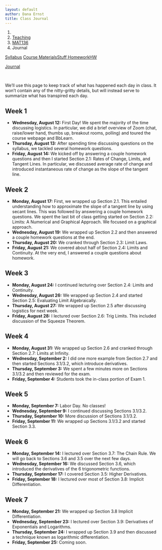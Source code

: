 ```yaml
---
layout: default
author: Dana Ernst
title: Class Journal
---
```


<ol class="breadcrumb">
  <li><a href="/"><i class="fa fa-home"></i></a></li>
  <li><a href="/teaching/">Teaching</a></li>
  <li><a href="/teaching/mat136f20">MAT136</a></li>
  <li class="active">Journal</li>
</ol>

<div class="row">
<div class="col-xs-12">
<div class="btn-group btn-group-justified">
<a class="btn btn-default btn-success" href="{{site.baseurl}}/teaching/mat136f20/syllabus/">Syllabus</a>

<a class="btn btn-default btn-primary" href="{{site.baseurl}}/teaching/mat136f20/materials/">
<span class="hidden-xs">Course Materials</span><span class="visible-xs">Stuff</span>
</a>

<a class="btn btn-default btn-warning" href="{{site.baseurl}}/teaching/mat136f20/homework/">
<span class="hidden-xs">Homework</span><span class="visible-xs">HW</span>
</a>

<a class="btn btn-default btn-info" href="{{site.baseurl}}/teaching/mat136f20/journal/">Journal</a>
</div>
</div>
</div>

<br>

We’ll use this page to keep track of what has happened each day in class. It won’t contain any of the nitty-gritty details, but will instead serve to summarize what has transpired each day.

## Week 1 ##

<ul class="fa-ul">
  <li><i class="fa-li far fa-calendar-check"></i><b>Wednesday, August 12:</b> First Day!  We spent the majority of the time discussing logistics.  In particular, we did a brief overview of Zoom (chat, raise/lower hand, thumbs up, breakout rooms, polling) and toured the course webpage and BbLearn.</li>
  <li><i class="fa-li far fa-calendar-check"></i><b>Thursday, August 13:</b> After spending time discussing questions on the syllabus, we tackled several homework questions.</li>
  <li><i class="fa-li far fa-calendar-check"></i><b>Friday, August 14:</b> We kicked off by answering a couple homework questions and then I started Section 2.1: Rates of Change, Limits, and Tangent Lines. In particular, we discussed average rate of change and introduced instantaneous rate of change as the slope of the tangent line.</li>
</ul>

## Week 2 ##

<ul class="fa-ul">
  <li><i class="fa-li far fa-calendar-check"></i><b>Monday, August 17:</b> First, we wrapped up Section 2.1. This entailed understanding how to approximate the slope of a tangent line by using secant lines. This was followed by answering a couple homework questions. We spent the last bit of class getting started on Section 2.2: Limits: A Numerical and Graphical Approach.  We focused on a graphical approach.</li>
  <li><i class="fa-li far fa-calendar-check"></i><b>Wednesday, August 19:</b> We wrapped up Section 2.2 and then answered a couple homework questions at the end.</li>
  <li><i class="fa-li far fa-calendar-check"></i><b>Thursday, August 20:</b> We cranked through Section 2.3: Limit Laws.</li>
  <li><i class="fa-li far fa-calendar-check"></i><b>Friday, August 21:</b> We covered about half of Section 2.4: Limits and Continuity. At the very end, I answered a couple questions about homework.</li>
</ul>

## Week 3 ##

<ul class="fa-ul">
  <li><i class="fa-li far fa-calendar-check"></i><b>Monday, August 24:</b> I continued lecturing over Section 2.4: Limits and Continuity.</li>
  <li><i class="fa-li far fa-calendar-check"></i><b>Wednesday, August 26:</b> We wrapped up Section 2.4 and started Section 2.5: Evaluating Limit Algebraically.</li>
  <li><i class="fa-li far fa-calendar-check"></i><b>Thursday, August 27:</b> We wrapped up Section 2.5 after discussing logistics for next week.</li>
  <li><i class="fa-li far fa-calendar-check"></i><b>Friday, August 28:</b> I lectured over Section 2.6: Trig Limits. This included discussion of the Squeeze Theorem.</li>
</ul>

## Week 4 ##

<ul class="fa-ul">
  <li><i class="fa-li far fa-calendar-check"></i><b>Monday, August 31:</b> We wrapped up Section 2.6 and cranked through Section 2.7: Limits at Infinity.</li>
  <li><i class="fa-li far fa-calendar-check"></i><b>Wednesday, September 2:</b> I did one more example from Section 2.7 and then started Sections 3.1/3.2, which introduce derivatives.</li>
  <li><i class="fa-li far fa-calendar-check"></i><b>Thursday, September 3:</b> We spent a few minutes more on Sections 3.1/3.2 and then reviewed for the exam.</li>
  <li><i class="fa-li far fa-calendar-check"></i><b>Friday, September 4:</b> Students took the in-class portion of Exam 1.</li>
</ul>

## Week 5 ##

<ul class="fa-ul">
  <li><i class="fa-li far fa-calendar-check"></i><b>Monday, September 7:</b> Labor Day. No classes!</li>
  <li><i class="fa-li far fa-calendar-check"></i><b>Wednesday, September 9:</b> I continued discussing Sections 3.1/3.2.</li>
  <li><i class="fa-li far fa-calendar-check"></i><b>Thursday, September 10:</b> More discussion of Sections 3.1/3.2.</li>
  <li><i class="fa-li far fa-calendar-check"></i><b>Friday, September 11:</b> We wrapped up Sections 3.1/3.2 and started Section 3.3.</li>
</ul>

## Week 6 ##

<ul class="fa-ul">
  <li><i class="fa-li far fa-calendar-check"></i><b>Monday, September 14:</b> I lectured over Section 3.7: The Chain Rule. We will go back to Sections 3.6 and 3.5 over the next few days.</li>
  <li><i class="fa-li far fa-calendar-check"></i><b>Wednesday, September 16:</b> We discussed Section 3.6, which introduced the derivatives of the 6 trigonometric functions.</li>
  <li><i class="fa-li far fa-calendar-check"></i><b>Thursday, September 17:</b> I covered Section 3.5: Higher Derivatives.</li>
  <li><i class="fa-li far fa-calendar-check"></i><b>Friday, September 18:</b> I lectured over most of Section 3.8: Implicit Differentiation.</li>
</ul>

## Week 7 ##

<ul class="fa-ul">
  <li><i class="fa-li far fa-calendar-check"></i><b>Monday, September 21:</b> We wrapped up Section 3.8 Implicit Differentiation.</li>
  <li><i class="fa-li far fa-calendar-check"></i><b>Wednesday, September 23:</b> I lectured over Section 3.9: Derivatives of Exponentials and Logarithms.</li>
  <li><i class="fa-li far fa-calendar-check"></i><b>Thursday, September 24:</b> I wrapped up Section 3.9 and then discussed a technique known as logarithmic differentiation.</li>
  <li><i class="fa-li far fa-calendar-check"></i><b>Friday, September 25:</b> Coming soon.</li>
</ul>
